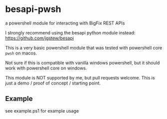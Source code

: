 # besapi-pwsh
a powershell module for interacting with BigFix REST APIs

I strongly recommend using the besapi python module instead: https://github.com/jgstew/besapi

This is a very basic powershell module that was tested with powershell core `pwsh` on macos.

Not sure if this is compatible with vanilla windows powershell, but it should work with powershell core on windows.

This module is NOT supported by me, but pull requests welcome. This is just a demo / proof of concept / starting point.

## Example

see example.ps1 for example usage
